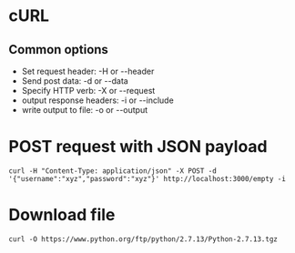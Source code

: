 # cURL

## Common options
* Set request header: -H or --header
* Send post data: -d or --data
* Specify HTTP verb: -X or --request
* output response headers: -i or --include
* write output to file: -o or --output

# POST request with JSON payload
```
curl -H "Content-Type: application/json" -X POST -d '{"username":"xyz","password":"xyz"}' http://localhost:3000/empty -i
```

# Download file
```
curl -O https://www.python.org/ftp/python/2.7.13/Python-2.7.13.tgz
```
